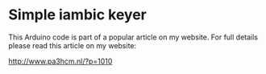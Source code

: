 # Simple iambic keyer

This Arduino code is part of a popular article on my website. For full
details please read this article on my website:

http://www.pa3hcm.nl/?p=1010
